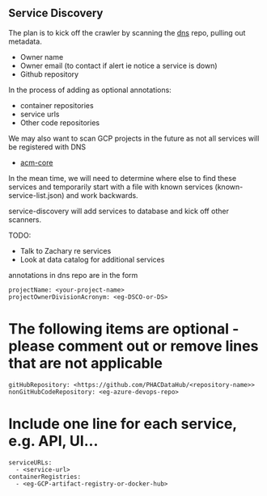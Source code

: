 ## Service Discovery
The plan is to kick off the crawler by scanning the [dns](https://github.com/PHACDataHub/dns) repo, pulling out metadata. 
* Owner name
* Owner email (to contact if alert ie notice a service is down)
* Github repository

In the process of adding as optional annotations:
* container repositories
* service urls 
* Other code repositories

We may also want to scan GCP projects in the future as not all services will be registered with DNS
* [acm-core](https://github.com/PHACDataHub/acm-core/tree/main)

In the mean time, we will need to determine where else to find these services and temporarily start with a file with known services (known-service-list.json) and work backwards.  

service-discovery will add services to database and kick off other scanners. 

TODO:
* Talk to Zachary re services
* Look at data catalog for additional services


annotations in dns repo are in the form 

    projectName: <your-project-name>
    projectOwnerDivisionAcronym: <eg-DSCO-or-DS>
  # The following items are optional - please comment out or remove lines that are not applicable 
    gitHubRepository: <https://github.com/PHACDataHub/<repository-name>>
    nonGitHubCodeRepository: <eg-azure-devops-repo>
  # Include one line for each service, e.g. API, UI...
    serviceURLs:
      - <service-url>
    containerRegistries:
      - <eg-GCP-artifact-registry-or-docker-hub>